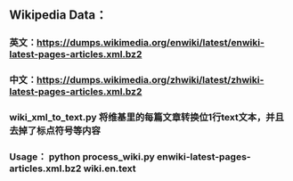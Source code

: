 ## Wikipedia Data：
### 英文：https://dumps.wikimedia.org/enwiki/latest/enwiki-latest-pages-articles.xml.bz2
### 中文：https://dumps.wikimedia.org/zhwiki/latest/zhwiki-latest-pages-articles.xml.bz2
### wiki_xml_to_text.py 将维基里的每篇文章转换位1行text文本，并且去掉了标点符号等内容
### Usage： python process_wiki.py enwiki-latest-pages-articles.xml.bz2 wiki.en.text
